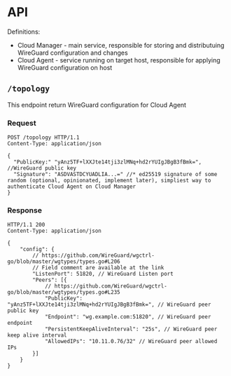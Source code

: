 # API

Definitions:
- Cloud Manager - main service, responsible for storing and distributuing WireGuard configuration and changes
- Cloud Agent -  service running on target host, responsible for applying WireGuard configuration on host

## `/topology`

This endpoint return WireGuard configuration for Cloud Agent

### Request

```http
POST /topology HTTP/1.1
Content-Type: application/json

```
```jsonc
{
  "PublicKey:" "yAnz5TF+lXXJte14tji3zlMNq+hd2rYUIgJBgB3fBmk=", //WireGuard public key
  "Signature": "ASDVASTDCYUADLIA...=" //* ed25519 signature of some random (optional, opinionated, implement later), simpliest way to authenticate Cloud Agent on Cloud Manager
}
```

### Response

```http
HTTP/1.1 200
Content-Type: application/json
```
```jsonc
{
    "config": {
        // https://github.com/WireGuard/wgctrl-go/blob/master/wgtypes/types.go#L206
        // Field comment are available at the link
        "ListenPort": 51820, // WireGuard Listen port
        "Peers": [{
            // https://github.com/WireGuard/wgctrl-go/blob/master/wgtypes/types.go#L235
            "PublicKey": "yAnz5TF+lXXJte14tji3zlMNq+hd2rYUIgJBgB3fBmk=", // WireGuard peer public key
            "Endpoint": "wg.example.com:51820", // WireGuard peer endpoint
            "PersistentKeepAliveInterval": "25s", // WireGuard peer keep alive interval
            "AllowedIPs": "10.11.0.76/32" // WireGuard peer allowed IPs
        }]
    }
}
```